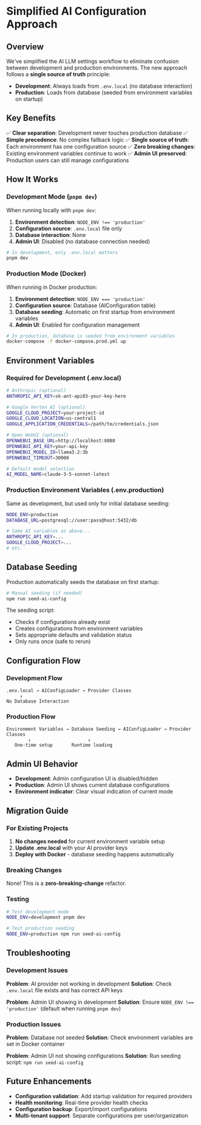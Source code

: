 # Simplified AI Configuration Approach

## Overview

We've simplified the AI LLM settings workflow to eliminate confusion between development and production environments. The new approach follows a **single source of truth** principle:

- **Development**: Always loads from `.env.local` (no database interaction)
- **Production**: Loads from database (seeded from environment variables on startup)

## Key Benefits

✅ **Clear separation**: Development never touches production database
✅ **Simple precedence**: No complex fallback logic
✅ **Single source of truth**: Each environment has one configuration source
✅ **Zero breaking changes**: Existing environment variables continue to work
✅ **Admin UI preserved**: Production users can still manage configurations

## How It Works

### Development Mode (`pnpm dev`)

When running locally with `pnpm dev`:

1. **Environment detection**: `NODE_ENV !== 'production'`
2. **Configuration source**: `.env.local` file only
3. **Database interaction**: None
4. **Admin UI**: Disabled (no database connection needed)

```bash
# In development, only .env.local matters
pnpm dev
```

### Production Mode (Docker)

When running in Docker production:

1. **Environment detection**: `NODE_ENV === 'production'`
2. **Configuration source**: Database (AIConfiguration table)
3. **Database seeding**: Automatic on first startup from environment variables
4. **Admin UI**: Enabled for configuration management

```bash
# In production, database is seeded from environment variables
docker-compose -f docker-compose.prod.yml up
```

## Environment Variables

### Required for Development (.env.local)

```bash
# Anthropic (optional)
ANTHROPIC_API_KEY=sk-ant-api03-your-key-here

# Google Vertex AI (optional)
GOOGLE_CLOUD_PROJECT=your-project-id
GOOGLE_CLOUD_LOCATION=us-central1
GOOGLE_APPLICATION_CREDENTIALS=/path/to/credentials.json

# Open WebUI (optional)
OPENWEBUI_BASE_URL=http://localhost:8080
OPENWEBUI_API_KEY=your-api-key
OPENWEBUI_MODEL_ID=llama3.2:3b
OPENWEBUI_TIMEOUT=30000

# Default model selection
AI_MODEL_NAME=claude-3-5-sonnet-latest
```

### Production Environment Variables (.env.production)

Same as development, but used only for initial database seeding:

```bash
NODE_ENV=production
DATABASE_URL=postgresql://user:pass@host:5432/db

# Same AI variables as above...
ANTHROPIC_API_KEY=...
GOOGLE_CLOUD_PROJECT=...
# etc.
```

## Database Seeding

Production automatically seeds the database on first startup:

```bash
# Manual seeding (if needed)
npm run seed-ai-config
```

The seeding script:

- Checks if configurations already exist
- Creates configurations from environment variables
- Sets appropriate defaults and validation status
- Only runs once (safe to rerun)

## Configuration Flow

### Development Flow

```
.env.local → AIConfigLoader → Provider Classes
     ↓
No Database Interaction
```

### Production Flow

```
Environment Variables → Database Seeding → AIConfigLoader → Provider Classes
        ↓                     ↓
   One-time setup       Runtime loading
```

## Admin UI Behavior

- **Development**: Admin configuration UI is disabled/hidden
- **Production**: Admin UI shows current database configurations
- **Environment indicator**: Clear visual indication of current mode

## Migration Guide

### For Existing Projects

1. **No changes needed** for current environment variable setup
2. **Update .env.local** with your AI provider keys
3. **Deploy with Docker** - database seeding happens automatically

### Breaking Changes

None! This is a **zero-breaking-change** refactor.

### Testing

```bash
# Test development mode
NODE_ENV=development pnpm dev

# Test production seeding
NODE_ENV=production npm run seed-ai-config
```

## Troubleshooting

### Development Issues

**Problem**: AI provider not working in development
**Solution**: Check `.env.local` file exists and has correct API keys

**Problem**: Admin UI showing in development
**Solution**: Ensure `NODE_ENV !== 'production'` (default when running `pnpm dev`)

### Production Issues

**Problem**: Database not seeded
**Solution**: Check environment variables are set in Docker container

**Problem**: Admin UI not showing configurations
**Solution**: Run seeding script: `npm run seed-ai-config`

## Future Enhancements

- **Configuration validation**: Add startup validation for required providers
- **Health monitoring**: Real-time provider health checks
- **Configuration backup**: Export/import configurations
- **Multi-tenant support**: Separate configurations per user/organization
